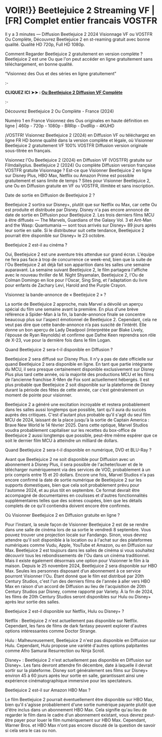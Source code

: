 # VOIR!}} Beetlejuice 2 Streaming VF | [FR] Complet entier francais VOSTFR
Il y a 3 minutes — Diffusion Beetlejuice 2 2024 Visionnage VF ou VOSTFR Ou Complète, Découvrez Beetlejuice 2 en st-reaming gratuit avec bonne qualité. Qualité HD 720p, Full HD 1080p.

Comment Regarder Beetlejuice 2 gratuitement en version complète ? Beetlejuice 2 est une Ou que l'on peut accéder en ligne gratuitement sans téléchargement, en bonne qualité.

“Visionnez des Ous et des séries en ligne gratuitement”

:-

**CLIQUEZ ICI ➤➤ : [Ou Beetlejuice 2 Diffusion VF Complète](https://t.co/gPsAUfovBt)**

:-

Découvrez Beetlejuice 2 Ou Complète - France (2024)

Numéro 1 en France Visionnez des Ous originales en haute définition en ligne | 460p - 720p - 1080p - BRRip - DvdRip - 4KUHD

¡VOSTFR! Visionnez Beetlejuice 2 (2024) en Diffusion VF ou téléchargez en ligne FR HD bonne qualité dans la version complète et légale, où Visionner Beetlejuice 2 gratuitement VF 100% VOSTFR Diffusion version originale sous-titrée en français.

Visionnez l'Ou Beetlejuice 2 (2024) en Diffusion VF (VOSTFR) gratuite sur Filmdailyplus. Beetlejuice 2 (2024) Ou complète Diffusion version française VOSTFR gratuite Visionnage ? Est-ce que Visionner Beetlejuice 2 en ligne sur Disney Plus, HBO Max, Netflix ou Amazon Prime est possible gratuitement et sans limite de temps ? Sites pour Visionner Beetlejuice 2, une Ou en Diffusion gratuite en VF ou VOSTFR, illimitée et sans inscription.

Date de sortie en Diffusion de Beetlejuice 2 ?

Beetlejuice 2 sortira sur Disney+, plutôt que sur Netflix ou Max, car cette Ou est produite et distribuée par Disney. Disney n'a pas encore annoncé de date de sortie en Diffusion pour Beetlejuice 2. Les trois derniers films MCU à être diffusés — The Marvels, Guardians of the Galaxy Vol. 3 et Ant-Man and the Wasp: Quantumania — sont tous arrivés sur Disney+ 89 jours après leur sortie en salle. Si le distributeur suit cette tendance, Beetlejuice 2 pourrait être disponible sur Disney+ le 23 octobre.

Beetlejuice 2 est-il au cinéma ?

Oui, Beetlejuice 2 est une aventure très attendue sur grand écran. L'équipe ne fera pas face à trop de concurrence ce week-end, bien que la suite de l'Ou Beetlejuice 2 ait déjà fait son apparition dans les salles une semaine auparavant. La semaine suivant Beetlejuice 2, le film partagera l'affiche avec le nouveau thriller de M. Night Shyamalan, Beetlejuice 2, l'Ou de Colman Domingo en lice pour l'Oscar, Sing Sing, et l'adaptation du livre pour enfants de Zachary Levi, Harold and the Purple Crayon.

Visionnez la bande-annonce de « Beetlejuice 2 » ?

La sortie de Beetlejuice 2 approche, mais Marvel a dévoilé un aperçu spécial du film une semaine avant la première. En plus d'une brève référence à Spider-Man à la fin, la bande-annonce finale se concentre beaucoup plus sur l'aspect émotionnel de Beetlejuice 2. Cependant, cela ne veut pas dire que cette bande-annonce n’a pas suscité de l’intérêt. Elle donne un bon aperçu de Lady Deadpool (interprétée par Blake Lively, l'épouse de Ryan Reynolds) et confirme que Dafne Keen reprendra son rôle de X-23, vue pour la dernière fois dans le film Logan.

Quand Beetlejuice 2 sera-t-il disponible en Diffusion ?

Beetlejuice 2 sera diffusé sur Disney Plus. Il n'y a pas de date officielle sur quand Beetlejuice 2 sera disponible en ligne. En tant que partie intégrante du MCU, il sera presque certainement disponible exclusivement sur Disney Plus plus tard cette année, où la majorité des productions MCU et les films de l’ancienne franchise X-Men de Fox sont actuellement hébergés. Il est plus probable que Beetlejuice 2 soit disponible sur la plateforme de Disney durant la période des fêtes de cette année, car c’est généralement un moment de pointe pour visionner.

Beetlejuice 2 a généré une excitation incroyable et restera probablement dans les salles aussi longtemps que possible, tant qu'il aura du succès auprès des critiques. C'est d'autant plus probable qu'il s'agit du seul film MCU de 2024, laissant de la place jusqu'à la sortie de Captain America : Brave New World le 14 février 2025. Dans cette optique, Marvel Studios voudra probablement capitaliser sur les recettes du box-office de Beetlejuice 2 aussi longtemps que possible, peut-être même espérer que ce soit le dernier film MCU à atteindre un milliard de dollars.

Quand Beetlejuice 2 sera-t-il disponible en numérique, DVD et BLU-Ray ?

Avant que Beetlejuice 2 ne soit disponible pour Diffusion avec un abonnement à Disney Plus, il sera possible de l'acheter/louer et de le télécharger numériquement via des services de VOD, probablement à un prix compris entre 15 et 20 dollars. Encore une fois, Marvel Studios n'a pas encore confirmé la date de sortie numérique de Beetlejuice 2 sur les supports domestiques, bien que cela soit probablement prévu pour l'automne 2024, et au plus tôt en septembre. Ce format devrait être accompagné de documentaires en coulisses et d'autres fonctionnalités supplémentaires telles que des scènes coupées, bien que les détails complets de ce qu'il contiendra doivent encore être confirmés.

Où Visionner Beetlejuice 2 en Diffusion gratuite en ligne ?

Pour l’instant, la seule façon de Visionner Beetlejuice 2 est de se rendre dans une salle de cinéma lors de sa sortie le vendredi 8 septembre. Vous pouvez trouver une projection locale sur Fandango. Sinon, vous devrez attendre qu'il soit disponible à la location ou à l'achat sur des plateformes numériques comme Vudu, Apple, YouTube et Amazon, ou en Diffusion sur Max. Beetlejuice 2 est toujours dans les salles de cinéma si vous souhaitez découvrir tous les rebondissements de l'Ou dans un cinéma traditionnel. Mais il existe également désormais une option pour Visionner le film à la maison. Depuis le 25 novembre 2024, Beetlejuice 2 sera disponible sur HBO Max. Seules les personnes disposant d’un abonnement à ce service pourront Visionner l'Ou. Étant donné que le film est distribué par 20th Century Studios, c'est l'un des derniers films de l'année à aller vers HBO Max en raison d'un accord de Diffusion au lieu de l'acquisition de 20th Century Studios par Disney, comme rapporté par Variety. À la fin de 2024, les films de 20th Century Studios seront disponibles sur Hulu ou Disney+ après leur sortie des salles.

Beetlejuice 2 est-il disponible sur Netflix, Hulu ou Disney+ ?

Netflix : Beetlejuice 2 n'est actuellement pas disponible sur Netflix. Cependant, les fans de films de dark fantasy peuvent explorer d'autres options intéressantes comme Doctor Strange.

Hulu : Malheureusement, Beetlejuice 2 n'est pas disponible en Diffusion sur Hulu. Cependant, Hulu propose une variété d'autres options palpitantes comme Afro Samurai Resurrection ou Ninja Scroll.

Disney+ : Beetlejuice 2 n'est actuellement pas disponible en Diffusion sur Disney+. Les fans devront attendre fin décembre, date à laquelle il devrait sortir sur la plateforme. Disney sort généralement ses films sur Disney+ environ 45 à 60 jours après leur sortie en salle, garantissant ainsi une expérience cinématographique immersive pour les spectateurs.

Beetlejuice 2 est-il sur Amazon HBO Max ?

Le film Beetlejuice 2 pourrait éventuellement être disponible sur HBO Max, bien qu'il s'agisse probablement d'une sortie numérique payante plutôt que d'être inclus dans un abonnement HBO Max. Cela signifie qu'au lieu de regarder le film dans le cadre d'un abonnement existant, vous devrez peut-être payer pour louer le film numériquement sur HBO Max. Cependant, Warner Bros. et HBO Max n'ont pas encore discuté de la question de savoir si cela sera le cas ou non.


